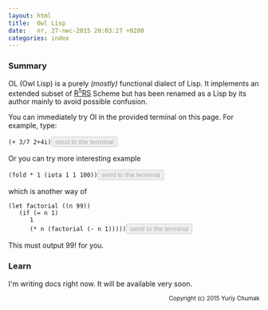 ```yaml
---
layout: html
title:  Owl Lisp
date:   пт, 27-лис-2015 20:03:27 +0200
categories: index
---
```

### Summary

   OL (Owl Lisp) is a purely <i>(mostly)</i> functional dialect of Lisp.
It implements an extended subset of <a href="http://www.schemers.org/Documents/Standards/R5RS/" target="_blank">R<sup>5</sup>RS</a> Scheme but has been renamed as a Lisp by its author mainly to avoid possible confusion.

   You can immediately try Ol in the provided terminal on this page. For example, type:
<pre><code id="sample1" data-language="scheme">(+ 3/7 2+4i)</code><button class="doit" onclick="doit(sample1.textContent)" disabled>send to the terminal</button></pre>
      
   Or you can try more interesting example
<pre><code id="sample2" data-language="scheme">(fold * 1 (iota 1 1 100))</code><button class="doit" onclick="doit(sample2.textContent)" disabled>send to the terminal</button></pre>
which is another way of
<pre><code id="sample3" data-language="scheme">(let factorial ((n 99))
   (if (= n 1)
      1
      (* n (factorial (- n 1)))))</code><button class="doit" onclick="doit(sample3.textContent)" disabled>send to the terminal</button></pre>
      
   This must output 99! for you.

### Learn

   I'm writing docs right now. It will be available very soon.

<small style="float: right">Copyright (c) 2015 Yuriy Chumak</small>
